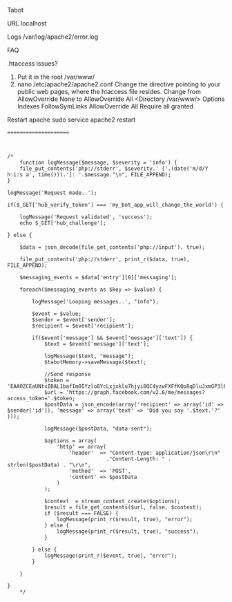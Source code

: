 Tabot

URL
localhost

Logs
/var/log/apache2/error.log

FAQ

.htaccess issues?
1) Put it in the root /var/www/
2) nano  /etc/apache2/apache2.conf
   Change the <Directory> directive pointing to your public web pages, where the htaccess file resides. Change from AllowOverride None to AllowOverride All
    <Directory /var/www/>
    Options Indexes FollowSymLinks
    AllowOverride All
    Require all granted
    </Directory>
    
  Restart apache
  sudo service apache2 restart  
    
    ====================
    
    
    
    /*
        function logMessage($message, $severity = 'info') {
        file_put_contents('php://stderr', $severity.' ['.(date('m/d/Y h:i:s a', time())).']: '.$message."\n", FILE_APPEND);
    }
    
    logMessage('Request made..');
    
    if($_GET['hub_verify_token'] === 'my_bot_app_will_change_the_world') {
        
        logMessage('Request validated', 'success');
        echo $_GET['hub_challenge'];
        
    } else {

        $data = json_decode(file_get_contents('php://input'), true);
        
        file_put_contents('php://stderr', print_r($data, true), FILE_APPEND);
        
        $messaging_events = $data['entry'][0]['messaging'];
        
        foreach($messaging_events as $key => $value) {
            
            logMessage('Looping messages..', "info");
            
            $event = $value;
            $sender = $event['sender'];
            $recipient = $event['recipient'];
            
            if($event['message'] && $event['message']['text']) {
                $text = $event['message']['text'];
                
                logMessage($text, "message");
                $tabotMemory->saveMessage($text);
                
                //Send response
                $token = 'EAAOZCEaUNtxIBAL1bafIm0IYzlo8YcLxjxklu7hjyi8QC4yzwFXFfK0p8qDluJxmGP3lE1roZAOwvCBr7F8dqx0Of7kpTgGRZBncZC1gxtHxlT79Lpbgg4LIfAZA7ZAVVgsskxPd3RbJjsSRcX5rJYRnd8sQbjW4LMBMbgICIf5QZDZD';
                $url = 'https://graph.facebook.com/v2.6/me/messages?access_token='.$token;
                $postData = json_encode(array('recipient' => array('id' => $sender['id']), 'message' => array('text' => 'Did you say '.$text.'?' )));
                 
                logMessage($postData, "data-sent");
                 
                $options = array(
                    'http' => array(
                        'header'  => "Content-type: application/json\r\n"
                                    ."Content-Length: " . strlen($postData) . "\r\n",
                        'method'  => 'POST',
                        'content' => $postData
                    )
                );
                
                $context  = stream_context_create($options);
                $result = file_get_contents($url, false, $context);
                if ($result === FALSE) {
                    logMessage(print_r($result, true), "error");
                } else {
                    logMessage(print_r($result, true), "success");
                }
                
            } else {
                logMessage(print_r($event, true), "error");
            }
            
        }
        
    }
        */
        
        